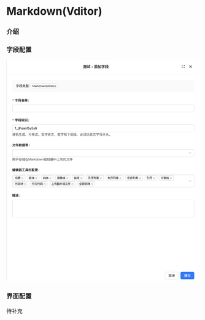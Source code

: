 # Markdown(Vditor)

### 介绍

### 字段配置

![](../../../../../../public/markdown(vditor)1.png)

### 界面配置

待补充